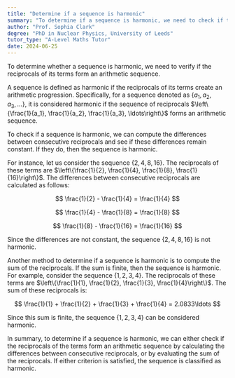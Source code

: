 ```yaml
---
title: "Determine if a sequence is harmonic"
summary: "To determine if a sequence is harmonic, we need to check if the reciprocals of the terms form an arithmetic sequence."
author: "Prof. Sophia Clark"
degree: "PhD in Nuclear Physics, University of Leeds"
tutor_type: "A-Level Maths Tutor"
date: 2024-06-25
---
```


To determine whether a sequence is harmonic, we need to verify if the reciprocals of its terms form an arithmetic sequence.

A sequence is defined as harmonic if the reciprocals of its terms create an arithmetic progression. Specifically, for a sequence denoted as $\{a_1, a_2, a_3, \ldots\}$, it is considered harmonic if the sequence of reciprocals $\left\{\frac{1}{a_1}, \frac{1}{a_2}, \frac{1}{a_3}, \ldots\right\}$ forms an arithmetic sequence.

To check if a sequence is harmonic, we can compute the differences between consecutive reciprocals and see if these differences remain constant. If they do, then the sequence is harmonic. 

For instance, let us consider the sequence $\{2, 4, 8, 16\}$. The reciprocals of these terms are $\left\{\frac{1}{2}, \frac{1}{4}, \frac{1}{8}, \frac{1}{16}\right\}$. The differences between consecutive reciprocals are calculated as follows:

$$
\frac{1}{2} - \frac{1}{4} = \frac{1}{4}
$$

$$
\frac{1}{4} - \frac{1}{8} = \frac{1}{8}
$$

$$
\frac{1}{8} - \frac{1}{16} = \frac{1}{16}
$$

Since the differences are not constant, the sequence $\{2, 4, 8, 16\}$ is not harmonic.

Another method to determine if a sequence is harmonic is to compute the sum of the reciprocals. If the sum is finite, then the sequence is harmonic. For example, consider the sequence $\{1, 2, 3, 4\}$. The reciprocals of these terms are $\left\{\frac{1}{1}, \frac{1}{2}, \frac{1}{3}, \frac{1}{4}\right\}$. The sum of these reciprocals is:

$$
\frac{1}{1} + \frac{1}{2} + \frac{1}{3} + \frac{1}{4} = 2.0833\ldots
$$

Since this sum is finite, the sequence $\{1, 2, 3, 4\}$ can be considered harmonic.

In summary, to determine if a sequence is harmonic, we can either check if the reciprocals of the terms form an arithmetic sequence by calculating the differences between consecutive reciprocals, or by evaluating the sum of the reciprocals. If either criterion is satisfied, the sequence is classified as harmonic.
    